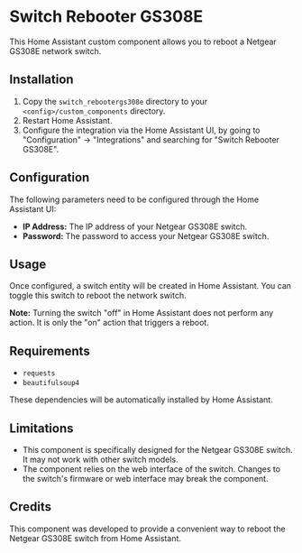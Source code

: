 # Switch Rebooter GS308E

This Home Assistant custom component allows you to reboot a Netgear GS308E network switch.

## Installation

1.  Copy the `switch_rebootergs308e` directory to your `<config>/custom_components` directory.
2.  Restart Home Assistant.
3.  Configure the integration via the Home Assistant UI, by going to "Configuration" -> "Integrations" and searching for "Switch Rebooter GS308E".

## Configuration

The following parameters need to be configured through the Home Assistant UI:

-   **IP Address:** The IP address of your Netgear GS308E switch.
-   **Password:** The password to access your Netgear GS308E switch.

## Usage

Once configured, a switch entity will be created in Home Assistant.  You can toggle this switch to reboot the network switch.  

**Note:** Turning the switch "off" in Home Assistant does not perform any action.  It is only the "on" action that triggers a reboot.

## Requirements

-   `requests`
-   `beautifulsoup4`

These dependencies will be automatically installed by Home Assistant.

## Limitations

-   This component is specifically designed for the Netgear GS308E switch. It may not work with other switch models.
-   The component relies on the web interface of the switch. Changes to the switch's firmware or web interface may break the component.

## Credits

This component was developed to provide a convenient way to reboot the Netgear GS308E switch from Home Assistant.